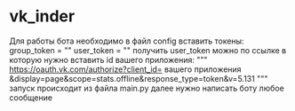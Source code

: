 # vk_inder
Для работы бота необходимо в файл config вставить токены:
group_token = ""
user_token = ""
получить user_token можно по ссылке в которую нужно вставить id вашего приложения:
"""
https://oauth.vk.com/authorize?client_id= вашего приложения &display=page&scope=stats.offline&response_type=token&v=5.131
"""
запуск происходит из файла main.py
далее нужно написать боту любое сообщение
